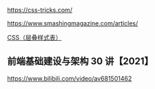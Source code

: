 https://css-tricks.com/

https://www.smashingmagazine.com/articles/

[CSS（层叠样式表）](https://developer.mozilla.org/zh-CN/docs/Web/CSS)


## 前端基础建设与架构 30 讲【2021】
https://www.bilibili.com/video/av681501462